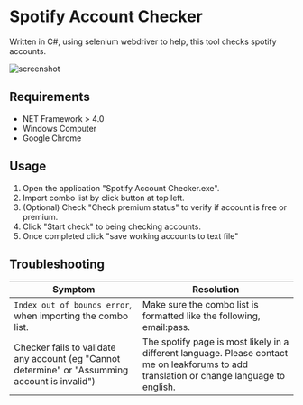 Spotify Account Checker
=====================
Written in C#, using selenium webdriver to help, this tool checks spotify accounts.


![screenshot](https://github.com/mclarence01/Spotify-Account-Checker/raw/master/Capture.PNG)

Requirements
--------------
* NET Framework > 4.0
* Windows Computer
* Google Chrome

Usage
-------------
1. Open the application "Spotify Account Checker.exe".
2. Import combo list by click button at top left.
3. (Optional) Check "Check premium status" to verify if account is free or premium.
4. Click "Start check" to being checking accounts.
5. Once completed click "save working accounts to text file"

Troubleshooting
--------------
|Symptom|Resolution|
|----|----|
|`Index out of bounds error`, when importing the combo list.|Make sure the combo list is formatted like the following, email:pass.|
|Checker fails to validate any account (eg "Cannot determine" or "Assumming account is invalid")|The spotify page is most likely in a different language. Please contact me on leakforums to add translation or change language to english.|





